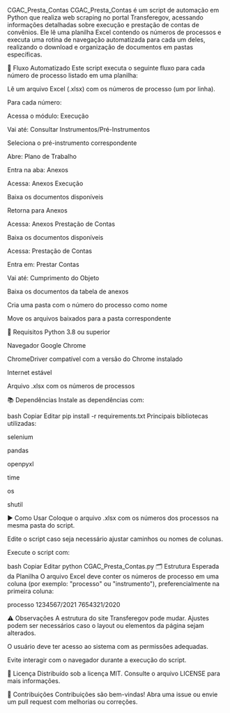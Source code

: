 CGAC_Presta_Contas
CGAC_Presta_Contas é um script de automação em Python que realiza web scraping no portal Transferegov, acessando informações detalhadas sobre execução e prestação de contas de convênios. Ele lê uma planilha Excel contendo os números de processos e executa uma rotina de navegação automatizada para cada um deles, realizando o download e organização de documentos em pastas específicas.

🔁 Fluxo Automatizado
Este script executa o seguinte fluxo para cada número de processo listado em uma planilha:

Lê um arquivo Excel (.xlsx) com os números de processo (um por linha).

Para cada número:

Acessa o módulo: Execução

Vai até: Consultar Instrumentos/Pré-Instrumentos

Seleciona o pré-instrumento correspondente

Abre: Plano de Trabalho

Entra na aba: Anexos

Acessa: Anexos Execução

Baixa os documentos disponíveis

Retorna para Anexos

Acessa: Anexos Prestação de Contas

Baixa os documentos disponíveis

Acessa: Prestação de Contas

Entra em: Prestar Contas

Vai até: Cumprimento do Objeto

Baixa os documentos da tabela de anexos

Cria uma pasta com o número do processo como nome

Move os arquivos baixados para a pasta correspondente

📁 Requisitos
Python 3.8 ou superior

Navegador Google Chrome

ChromeDriver compatível com a versão do Chrome instalado

Internet estável

Arquivo .xlsx com os números de processos

📚 Dependências
Instale as dependências com:

bash
Copiar
Editar
pip install -r requirements.txt
Principais bibliotecas utilizadas:

selenium

pandas

openpyxl

time

os

shutil

▶️ Como Usar
Coloque o arquivo .xlsx com os números dos processos na mesma pasta do script.

Edite o script caso seja necessário ajustar caminhos ou nomes de colunas.

Execute o script com:

bash
Copiar
Editar
python CGAC_Presta_Contas.py
🗂️ Estrutura Esperada da Planilha
O arquivo Excel deve conter os números de processo em uma coluna (por exemplo: "processo" ou "instrumento"), preferencialmente na primeira coluna:

processo
1234567/2021
7654321/2020

⚠️ Observações
A estrutura do site Transferegov pode mudar. Ajustes podem ser necessários caso o layout ou elementos da página sejam alterados.

O usuário deve ter acesso ao sistema com as permissões adequadas.

Evite interagir com o navegador durante a execução do script.

📄 Licença
Distribuído sob a licença MIT. Consulte o arquivo LICENSE para mais informações.

🤝 Contribuições
Contribuições são bem-vindas! Abra uma issue ou envie um pull request com melhorias ou correções.